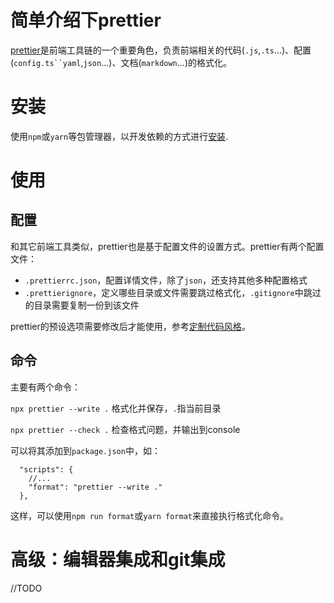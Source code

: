 # 简单介绍下prettier
[prettier](https://prettier.io/)是前端工具链的一个重要角色，负责前端相关的代码(`.js`,`.ts`...)、配置(`config.ts``yaml`,`json`...)、文档(`markdown`...)的格式化。

# 安装
使用`npm`或`yarn`等包管理器，以开发依赖的方式进行[安装](https://prettier.io/docs/en/install.html).

# 使用
## 配置
和其它前端工具类似，prettier也是基于配置文件的设置方式。prettier有两个配置文件：

- `.prettierrc.json`，配置详情文件，除了`json`，还支持其他多种配置格式
- `.prettierignore`，定义哪些目录或文件需要跳过格式化，`.gitignore`中跳过的目录需要复制一份到该文件

prettier的预设选项需要修改后才能使用，参考[定制代码风格](./%E5%AE%9A%E5%88%B6%E4%BB%A3%E7%A0%81%E9%A3%8E%E6%A0%BC.md)。

## 命令
主要有两个命令：

`npx prettier --write .` 格式化并保存，`.`指当前目录

`npx prettier --check .` 检查格式问题，并输出到console

可以将其添加到`package.json`中，如：
```
  "scripts": {
    //...
    "format": "prettier --write ."
  },
```
这样，可以使用`npm run format`或`yarn format`来直接执行格式化命令。

# 高级：编辑器集成和git集成
//TODO